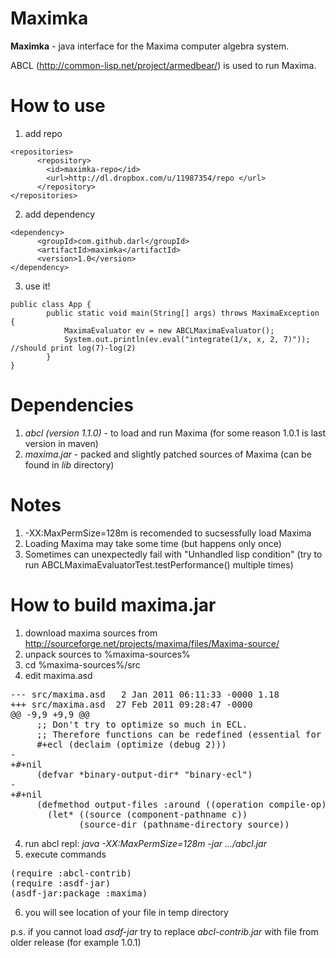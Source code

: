 Maximka
===

**Maximka** - java interface for the Maxima computer algebra system.

ABCL (http://common-lisp.net/project/armedbear/) is used to run Maxima.

How to use
====
1. add repo
<pre><code>&lt;repositories>
      &lt;repository>
        &lt;id>maximka-repo&lt;/id>
        &lt;url>http://dl.dropbox.com/u/11987354/repo &lt;/url>
      &lt;/repository>
&lt;/repositories>
</code></pre>
2. add dependency
<pre><code>&lt;dependency>
      &lt;groupId>com.github.darl&lt;/groupId>
      &lt;artifactId>maximka&lt;/artifactId>
      &lt;version>1.0&lt;/version>
&lt;/dependency></code></pre>
3. use it!
<pre><code>public class App {
        public static void main(String[] args) throws MaximaException {
            MaximaEvaluator ev = new ABCLMaximaEvaluator();
            System.out.println(ev.eval("integrate(1/x, x, 2, 7)")); //should print log(7)-log(2)
        }
}</code></pre>

Dependencies
====
1. *abcl (version 1.1.0)* - to load and run Maxima (for some reason 1.0.1 is last version in maven)
2. *maxima.jar* - packed and slightly patched sources of Maxima (can be found in *lib* directory)


Notes
====

1. -XX:MaxPermSize=128m is recomended to sucsessfully load Maxima
2. Loading Maxima may take some time (but happens only once)
3. Sometimes can unexpectedly fail with "Unhandled lisp condition" 
   (try to run ABCLMaximaEvaluatorTest.testPerformance() multiple times)

How to build maxima.jar
====
1. download maxima sources from http://sourceforge.net/projects/maxima/files/Maxima-source/
2. unpack sources to %maxima-sources%
3. cd %maxima-sources%/src
4. edit maxima.asd 
<pre>--- src/maxima.asd   2 Jan 2011 06:11:33 -0000	1.18
+++ src/maxima.asd	27 Feb 2011 09:28:47 -0000
@@ -9,9 +9,9 @@
     ;; Don't try to optimize so much in ECL.
     ;; Therefore functions can be redefined (essential for share libraries).
     #+ecl (declaim (optimize (debug 2)))
-
+#+nil
     (defvar *binary-output-dir* "binary-ecl")
-
+#+nil
     (defmethod output-files :around ((operation compile-op) (c source-file))
       (let* ((source (component-pathname c))
             (source-dir (pathname-directory source))</pre>
4. run abcl repl: *java -XX:MaxPermSize=128m -jar .../abcl.jar*
5. execute commands
<pre>
(require :abcl-contrib)
(require :asdf-jar)
(asdf-jar:package :maxima)</pre>
6. you will see location of your file in temp directory

p.s. if you cannot load *asdf-jar* try to replace *abcl-contrib.jar* with file from older release (for example 1.0.1)
